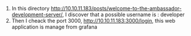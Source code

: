 1) In this directory http://10.10.11.183/posts/welcome-to-the-ambassador-development-server/, I discover that a possible username is : developer
2) Then I cheack the port 3000, http://10.10.11.183:3000/login, this web application is manage from grafana